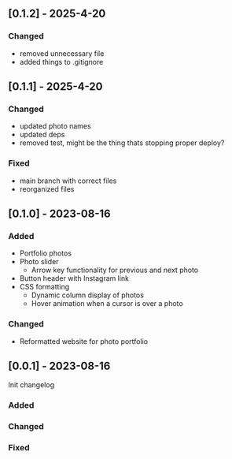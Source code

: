 ## [0.1.2] - 2025-4-20

### Changed
- removed unnecessary file
- added things to .gitignore

## [0.1.1] - 2025-4-20

### Changed
- updated photo names
- updated  deps
- removed test, might be the thing thats stopping proper deploy?

### Fixed

- main branch with correct files
- reorganized files


## [0.1.0] - 2023-08-16

### Added

- Portfolio photos
- Photo slider
  - Arrow key functionality for previous and next photo
- Button header with Instagram link
- CSS formatting
  - Dynamic column display of photos
  - Hover animation when a cursor is over a photo

### Changed

- Reformatted website for photo portfolio

## [0.0.1] - 2023-08-16

Init changelog

### Added

### Changed

### Fixed